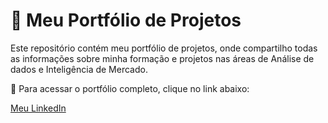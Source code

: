 # 🚀 Meu Portfólio de Projetos

Este repositório contém meu portfólio de projetos, onde compartilho todas as informações sobre minha formação e projetos nas áreas de Análise de dados e Inteligência de Mercado.

📌 Para acessar o portfólio completo, clique no link abaixo:

[Meu LinkedIn](https://www.linkedin.com/in/pedrohenriqueeng/)
